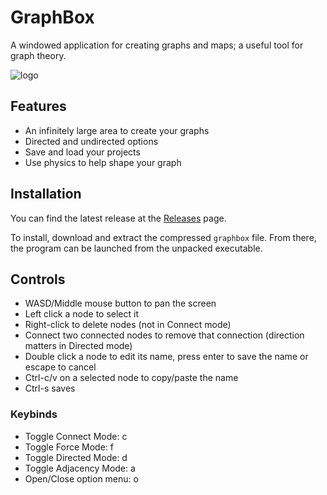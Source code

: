 # GraphBox
A windowed application for creating graphs and maps; a useful tool for graph theory.

![logo](https://github.com/JustinBerke0406/GraphBox/assets/52087129/4acc51b0-1cb3-446c-83f7-8df3b6aec4a3)

## Features
- An infinitely large area to create your graphs
- Directed and undirected options
- Save and load your projects
- Use physics to help shape your graph

## Installation

You can find the latest release at the [Releases](https://github.com/JustinBerke0406/GraphBox/releases) page.

To install, download and extract the compressed `graphbox` file. From there, the program can be launched from the unpacked executable.

## Controls
- WASD/Middle mouse button to pan the screen
- Left click a node to select it
- Right-click to delete nodes (not in Connect mode)
- Connect two connected nodes to remove that connection (direction matters in Directed mode)
- Double click a node to edit its name, press enter to save the name or escape to cancel
- Ctrl-c/v on a selected node to copy/paste the name
- Ctrl-s saves
### Keybinds
- Toggle Connect Mode: c
- Toggle Force Mode: f
- Toggle Directed Mode: d
- Toggle Adjacency Mode: a
- Open/Close option menu: o
